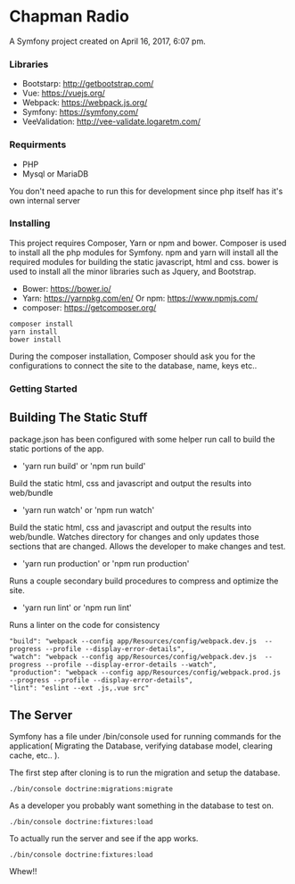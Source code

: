 Chapman Radio
========

A Symfony project created on April 16, 2017, 6:07 pm.

### Libraries

- Bootstarp: http://getbootstrap.com/
- Vue: https://vuejs.org/
- Webpack: https://webpack.js.org/
- Symfony: https://symfony.com/
- VeeValidation: http://vee-validate.logaretm.com/

### Requirments

- PHP
- Mysql or MariaDB

You don't need apache to run this for development since php itself has it's own internal server

### Installing

This project requires Composer, Yarn or npm and bower. Composer is used to install all the php modules for Symfony. npm and yarn will install all the required modules for building the static javascript, html and css. bower is used to install all the minor libraries such as Jquery, and Bootstrap.

- Bower: https://bower.io/
- Yarn: https://yarnpkg.com/en/ Or npm: https://www.npmjs.com/
- composer: https://getcomposer.org/

```
composer install
yarn install
bower install
```

During the composer installation, Composer should ask you for the configurations to connect the site to the database, name, keys etc..

### Getting Started

## Building The Static Stuff

package.json has been configured with some helper run call to build the static portions of the app.

- 'yarn run build' or 'npm run build'

Build the static html, css and javascript and output the results into web/bundle

- 'yarn run watch' or 'npm run watch'

Build the static html, css and javascript and output the results into web/bundle. Watches directory for changes and only updates those sections that are changed. Allows the developer to make changes and test. 

- 'yarn run production' or 'npm run production'

Runs a couple secondary build procedures to compress and optimize the site. 

- 'yarn run lint' or 'npm run lint'

Runs a linter on the code for consistency

```
"build": "webpack --config app/Resources/config/webpack.dev.js  --progress --profile --display-error-details",
"watch": "webpack --config app/Resources/config/webpack.dev.js  --progress --profile --display-error-details --watch",
"production": "webpack --config app/Resources/config/webpack.prod.js  --progress --profile --display-error-details",
"lint": "eslint --ext .js,.vue src"
```

## The Server

Symfony has a file under /bin/console used for running commands for the application( Migrating the Database, verifying database model, clearing cache, etc.. ).

The first step after cloning is to run the migration and setup the database.

```
./bin/console doctrine:migrations:migrate
```

As a developer you probably want something in the database to test on.

```
./bin/console doctrine:fixtures:load 
```

To actually run the server and see if the app works.

```
./bin/console doctrine:fixtures:load 
```

Whew!!




